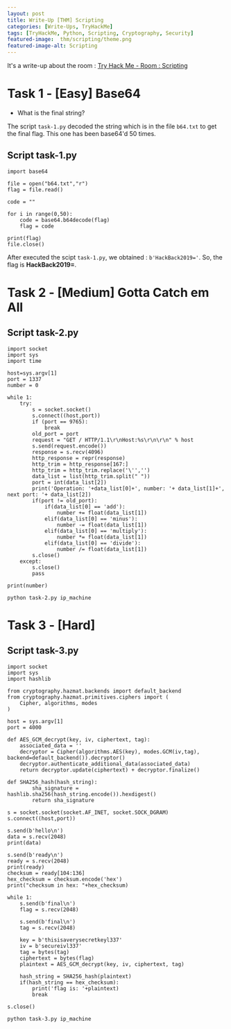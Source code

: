 ```yaml
---
layout: post
title: Write-Up [THM] Scripting
categories: [Write-Ups, TryHackMe]
tags: [TryHackMe, Python, Scripting, Cryptography, Security]
featured-image:  thm/scripting/theme.png
featured-image-alt: Scripting
---
```


It's a write-up about the room : [Try Hack Me - Room : Scripting](https://tryhackme.com/room/scripting)

# Task 1 - [Easy] Base64

* What is the final string?  

The script `task-1.py` decoded the string which is in the file `b64.txt` to get the final flag. This one has been base64'd 50 times.

## Script task-1.py

```
import base64

file = open("b64.txt","r")
flag = file.read()

code = ""

for i in range(0,50):
	code = base64.b64decode(flag)
	flag = code

print(flag)
file.close()
```

After executed the scipt `task-1.py`, we obtained : `b'HackBack2019='`.   So, the flag is **HackBack2019=**.

# Task 2 - [Medium] Gotta Catch em All

## Script task-2.py

```
import socket 
import sys
import time

host=sys.argv[1]
port = 1337
number = 0

while 1:
	try:
		s = socket.socket()
		s.connect((host,port))
		if (port == 9765):
			break
		old_port = port
		request = "GET / HTTP/1.1\r\nHost:%s\r\n\r\n" % host
		s.send(request.encode())
		response = s.recv(4096)
		http_response = repr(response)
		http_trim = http_response[167:]
		http_trim = http_trim.replace('\'','')
		data_list = list(http_trim.split(" "))
		port = int(data_list[2])
		print('Operation: '+data_list[0]+', number: '+ data_list[1]+', next port: '+ data_list[2])
		if(port != old_port):
			if(data_list[0] == 'add'):
				number += float(data_list[1])
			elif(data_list[0] == 'minus'):
				number -= float(data_list[1])
			elif(data_list[0] == 'multiply'):
				number *= float(data_list[1])
			elif(data_list[0] == 'divide'):
				number /= float(data_list[1])
		s.close()
	except:
		s.close()
		pass

print(number)
```

`python task-2.py ip_machine`

# Task 3 - [Hard]

## Script task-3.py

```
import socket
import sys
import hashlib

from cryptography.hazmat.backends import default_backend
from cryptography.hazmat.primitives.ciphers import (
    Cipher, algorithms, modes
)

host = sys.argv[1]
port = 4000

def AES_GCM_decrypt(key, iv, ciphertext, tag):
	associated_data = ''
	decryptor = Cipher(algorithms.AES(key), modes.GCM(iv,tag), backend=default_backend()).decryptor()
	decryptor.authenticate_additional_data(associated_data)
	return decryptor.update(ciphertext) + decryptor.finalize()

def SHA256_hash(hash_string):
        sha_signature = hashlib.sha256(hash_string.encode()).hexdigest()
        return sha_signature

s = socket.socket(socket.AF_INET, socket.SOCK_DGRAM)
s.connect((host,port))

s.send(b'hello\n')
data = s.recv(2048)
print(data)

s.send(b'ready\n')
ready = s.recv(2048)
print(ready)
checksum = ready[104:136]
hex_checksum = checksum.encode('hex')
print("checksum in hex: "+hex_checksum)

while 1:
	s.send(b'final\n')
	flag = s.recv(2048)

	s.send(b'final\n')
	tag = s.recv(2048)

	key = b'thisisaverysecretkeyl337'
	iv = b'secureivl337'
	tag = bytes(tag)
	ciphertext = bytes(flag)
	plaintext = AES_GCM_decrypt(key, iv, ciphertext, tag)

	hash_string = SHA256_hash(plaintext)
	if(hash_string == hex_checksum):
		print('flag is: '+plaintext)
		break

s.close()
```

`python task-3.py ip_machine`